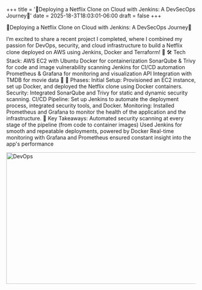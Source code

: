 +++
title = '🎉Deploying a Netflix Clone on Cloud with Jenkins: A DevSecOps Journey🎉'
date = 2025-18-3T18:03:01-06:00
draft = false
+++

🎉Deploying a Netflix Clone on Cloud with Jenkins: A DevSecOps Journey🎉

I’m excited to share a recent project I completed, where I combined my passion for DevOps, security, and cloud infrastructure to build a Netflix clone deployed on AWS using Jenkins, Docker and Terraform! 🎉
🛠 Tech Stack:
AWS EC2 with Ubuntu 
Docker for containerization
SonarQube & Trivy for code and image vulnerability scanning
Jenkins for CI/CD automation
Prometheus & Grafana for monitoring and visualization
API Integration with TMDB for movie data 🎥
📌 Phases:
Initial Setup: Provisioned an EC2 instance, set up Docker, and deployed the Netflix clone using Docker containers.
Security: Integrated SonarQube and Trivy for static and dynamic security scanning.
CI/CD Pipeline: Set up Jenkins to automate the deployment process, integrated security tools, and Docker.
Monitoring: Installed Prometheus and Grafana to monitor the health of the application and the infrastructure.
🔑 Key Takeaways:
Automated security scanning at every stage of the pipeline (from code to container images)
Used Jenkins for smooth and repeatable deployments, powered by Docker
Real-time monitoring with Grafana and Prometheus ensured constant insight into the app's performance

 <img src="https://github.com/user-attachments/assets/a731b53e-a8de-4ba1-a9aa-c6200c6486ae" alt="DevOps" width="600" height="350"> 
